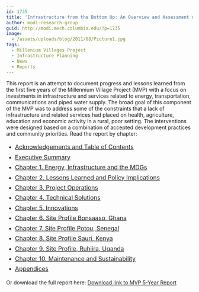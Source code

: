 ```yaml
---
id: 1735
title: 'Infrastructure from the Bottom Up: An Overview and Assessment of the Millennium Village Project Energy and Infrastructure Sector after Five Years'
author: modi-research-group
guid: http://modi.mech.columbia.edu/?p=1735
image:
  - /assets/uploads/blog/2011/08/Picture1.jpg
tags:
  - Millenium Villages Project
  - Infrastructure Planning
  - News
  - Reports
---
```

This report is an attempt to document progress and lessons learned from the first five years of the Millennium Village Project (MVP) with a focus on investments in infrastructure and services related to energy, transportation, communications and piped water supply. The broad goal of this component of the MVP was to address some of the constraints that a lack of infrastructure and related services had placed on health, agriculture, education and economic activity in a rural, poor setting. The interventions were designed based on a combination of accepted development practices and community priorities. Read the report by chapter: 

  * <a style="line-height: 1.714285714; font-size: 1rem;" href="/assets/uploads/blog/2013/06/Acknowledgements-and-Table-of-Contents.pdf">Acknowledgements and Table of Contents</a>
  * <a style="line-height: 1.714285714; font-size: 1rem;" href="/assets/uploads/blog/2013/06/Executive-Summary.pdf">Executive Summary</a>
  * <a style="line-height: 1.714285714; font-size: 1rem;" href="/assets/uploads/blog/2013/06/Chapter-1.-Energy-Infrastructure-and-the-MDGs.pdf">Chapter 1. Energy, Infrastructure and the MDGs</a>
  * <a style="line-height: 1.714285714; font-size: 1rem;" href="/assets/uploads/blog/2013/06/Chapter-2.-Lessons-Learned-and-Policy-Implications.pdf">Chapter 2. Lessons Learned and Policy Implications</a>
  * <a style="line-height: 1.714285714; font-size: 1rem;" href="/assets/uploads/blog/2013/06/Chapter-3.-Project-Operations.pdf">Chapter 3. Project Operations</a>
  * <a style="line-height: 1.714285714; font-size: 1rem;" href="/assets/uploads/blog/2013/06/Chapter-4.-Technical-Solutions.pdf">Chapter 4. Technical Solutions</a>
  * <a style="line-height: 1.714285714; font-size: 1rem;" href="/assets/uploads/blog/2013/06/Chapter-5.-Innovations.pdf">Chapter 5. Innovations</a>
  * <a style="line-height: 1.714285714; font-size: 1rem;" href="/assets/uploads/blog/2013/06/Chapter-6.-Site-Profile-Bonsaaso-Ghana.pdf">Chapter 6. Site Profile Bonsaaso, Ghana</a>
  * <a style="line-height: 1.714285714; font-size: 1rem;" href="/assets/uploads/blog/2013/06/Chapter-7.-Site-Profile-Potou-Senegal.pdf">Chapter 7. Site Profile Potou, Senegal</a>
  * <a style="line-height: 1.714285714; font-size: 1rem;" href="/assets/uploads/blog/2013/06/Chapter-8.-Site-Profile-Sauri-Kenya.pdf">Chapter 8. Site Profile Sauri, Kenya</a>
  * <a style="line-height: 1.714285714; font-size: 1rem;" href="/assets/uploads/blog/2013/06/Chapter-9.-Site-Profile-Ruhiira-Uganda.pdf">Chapter 9. Site Profile, Ruhiira, Uganda</a>
  * <a style="line-height: 1.714285714; font-size: 1rem;" href="/assets/uploads/blog/2013/06/Chapter-10.-Maintenance-and-Sustainability.pdf">Chapter 10. Maintenance and Sustainability</a>
  * <a style="line-height: 1.714285714; font-size: 1rem;" href="/assets/uploads/blog/2013/06/Appendices.pdf">Appendices</a>

Or download the full report here: <a title="Infrastructure from the bottom Up- Five Year Report" href="/assets/uploads/blog/2012/06//Infrastructure_and_Energy_Report_WEB.pdf" target="_blank">Download link to MVP 5-Year Report</a>
